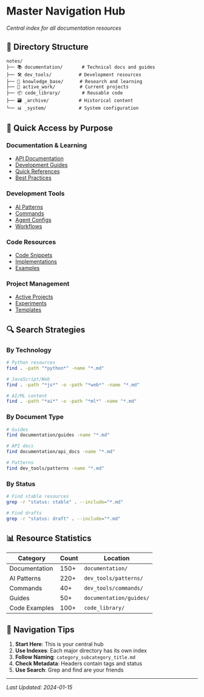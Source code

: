 # Master Navigation Hub
*Central index for all documentation resources*

## 📁 Directory Structure

```
notes/
├── 📚 documentation/       # Technical docs and guides
├── 🛠️ dev_tools/          # Development resources
├── 📝 knowledge_base/      # Research and learning
├── 🔧 active_work/         # Current projects
├── 📦 code_library/        # Reusable code
├── 🗃️ _archive/           # Historical content
└── 📊 _system/            # System configuration
```

## 🚀 Quick Access by Purpose

### Documentation & Learning
- [API Documentation](../../documentation/api_docs/)
- [Development Guides](../../documentation/guides/)
- [Quick References](../../documentation/quick_refs/)
- [Best Practices](../../knowledge_base/best_practices/)

### Development Tools
- [AI Patterns](../../dev_tools/patterns/)
- [Commands](../../dev_tools/commands/)
- [Agent Configs](../../dev_tools/ai_agents/)
- [Workflows](../../dev_tools/workflows/)

### Code Resources
- [Code Snippets](../../code_library/snippets/)
- [Implementations](../../code_library/implementations/)
- [Examples](../../code_library/examples/)

### Project Management
- [Active Projects](../../active_work/projects/)
- [Experiments](../../active_work/experiments/)
- [Templates](../../dev_tools/patterns/templates/)

## 🔍 Search Strategies

### By Technology
```bash
# Python resources
find . -path "*python*" -name "*.md"

# JavaScript/Web
find . -path "*js*" -o -path "*web*" -name "*.md"

# AI/ML content
find . -path "*ai*" -o -path "*ml*" -name "*.md"
```

### By Document Type
```bash
# Guides
find documentation/guides -name "*.md"

# API docs
find documentation/api_docs -name "*.md"

# Patterns
find dev_tools/patterns -name "*.md"
```

### By Status
```bash
# Find stable resources
grep -r "status: stable" . --include="*.md"

# Find drafts
grep -r "status: draft" . --include="*.md"
```

## 📊 Resource Statistics

| Category | Count | Location |
|----------|-------|----------|
| Documentation | 150+ | `documentation/` |
| AI Patterns | 220+ | `dev_tools/patterns/` |
| Commands | 40+ | `dev_tools/commands/` |
| Guides | 50+ | `documentation/guides/` |
| Code Examples | 100+ | `code_library/` |

## 🎯 Navigation Tips

1. **Start Here**: This is your central hub
2. **Use Indexes**: Each major directory has its own index
3. **Follow Naming**: `category_subcategory_title.md`
4. **Check Metadata**: Headers contain tags and status
5. **Use Search**: Grep and find are your friends

---
*Last Updated: 2024-01-15*